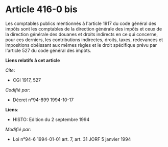 # Article 416-0 bis

Les comptables publics mentionnés à l'article 1917 du code général des impôts sont les comptables de la direction générale
des impôts et ceux de la direction générale des douanes et droits indirects en ce qui concerne, pour ces derniers, les
contributions indirectes, droits, taxes, redevances et impositions obéissant aux mêmes règles et le droit spécifique prévu
par l'article 527 du code général des impôts.

**Liens relatifs à cet article**

_Cite_:

  - CGI 1917, 527

_Codifié par_:

  - Décret n°94-899 1994-10-17

**Liens**:

  - HISTO: Edition du 2 septembre 1994

_Modifié par_:

  - Loi n°94-6 1994-01-01 art. 7, art. 31 JORF 5 janvier 1994
